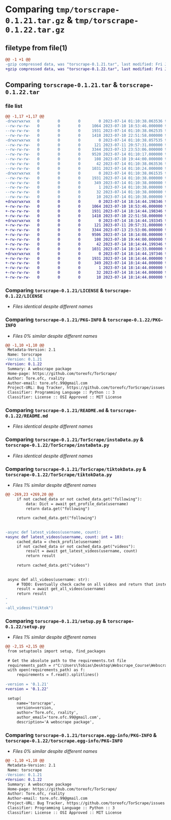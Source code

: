 # Comparing `tmp/torscrape-0.1.21.tar.gz` & `tmp/torscrape-0.1.22.tar.gz`

## filetype from file(1)

```diff
@@ -1 +1 @@
-gzip compressed data, was "torscrape-0.1.21.tar", last modified: Fri Jul 14 01:10:38 2023, max compression
+gzip compressed data, was "torscrape-0.1.22.tar", last modified: Fri Jul 14 18:14:44 2023, max compression
```

## Comparing `torscrape-0.1.21.tar` & `torscrape-0.1.22.tar`

### file list

```diff
@@ -1,17 +1,17 @@
-drwxrwxrwx   0        0        0        0 2023-07-14 01:10:38.063536 torscrape-0.1.21/
--rw-rw-rw-   0        0        0     1064 2023-07-10 18:53:46.000000 torscrape-0.1.21/LICENSE
--rw-rw-rw-   0        0        0     1931 2023-07-14 01:10:38.062535 torscrape-0.1.21/PKG-INFO
--rw-rw-rw-   0        0        0     1418 2023-07-10 22:51:58.000000 torscrape-0.1.21/README.md
-drwxrwxrwx   0        0        0        0 2023-07-14 01:10:38.057535 torscrape-0.1.21/TorScrape/
--rw-rw-rw-   0        0        0      121 2023-07-11 20:57:31.000000 torscrape-0.1.21/TorScrape/__init__.py
--rw-rw-rw-   0        0        0     3344 2023-07-13 23:53:06.000000 torscrape-0.1.21/TorScrape/instaData.py
--rw-rw-rw-   0        0        0     9520 2023-07-14 01:10:17.000000 torscrape-0.1.21/TorScrape/tiktokData.py
--rw-rw-rw-   0        0        0      108 2023-07-10 19:44:00.000000 torscrape-0.1.21/pyproject.toml
--rw-rw-rw-   0        0        0       42 2023-07-14 01:10:38.063536 torscrape-0.1.21/setup.cfg
--rw-rw-rw-   0        0        0     1031 2023-07-14 01:10:24.000000 torscrape-0.1.21/setup.py
-drwxrwxrwx   0        0        0        0 2023-07-14 01:10:38.061535 torscrape-0.1.21/torscrape.egg-info/
--rw-rw-rw-   0        0        0     1931 2023-07-14 01:10:38.000000 torscrape-0.1.21/torscrape.egg-info/PKG-INFO
--rw-rw-rw-   0        0        0      349 2023-07-14 01:10:38.000000 torscrape-0.1.21/torscrape.egg-info/SOURCES.txt
--rw-rw-rw-   0        0        0        1 2023-07-14 01:10:38.000000 torscrape-0.1.21/torscrape.egg-info/dependency_links.txt
--rw-rw-rw-   0        0        0       32 2023-07-14 01:10:38.000000 torscrape-0.1.21/torscrape.egg-info/requires.txt
--rw-rw-rw-   0        0        0       10 2023-07-14 01:10:38.000000 torscrape-0.1.21/torscrape.egg-info/top_level.txt
+drwxrwxrwx   0        0        0        0 2023-07-14 18:14:44.198346 torscrape-0.1.22/
+-rw-rw-rw-   0        0        0     1064 2023-07-10 18:53:46.000000 torscrape-0.1.22/LICENSE
+-rw-rw-rw-   0        0        0     1931 2023-07-14 18:14:44.198346 torscrape-0.1.22/PKG-INFO
+-rw-rw-rw-   0        0        0     1418 2023-07-10 22:51:58.000000 torscrape-0.1.22/README.md
+drwxrwxrwx   0        0        0        0 2023-07-14 18:14:44.193345 torscrape-0.1.22/TorScrape/
+-rw-rw-rw-   0        0        0      121 2023-07-11 20:57:31.000000 torscrape-0.1.22/TorScrape/__init__.py
+-rw-rw-rw-   0        0        0     3344 2023-07-13 23:53:06.000000 torscrape-0.1.22/TorScrape/instaData.py
+-rw-rw-rw-   0        0        0     9506 2023-07-14 18:14:08.000000 torscrape-0.1.22/TorScrape/tiktokData.py
+-rw-rw-rw-   0        0        0      108 2023-07-10 19:44:00.000000 torscrape-0.1.22/pyproject.toml
+-rw-rw-rw-   0        0        0       42 2023-07-14 18:14:44.199346 torscrape-0.1.22/setup.cfg
+-rw-rw-rw-   0        0        0     1031 2023-07-14 18:14:33.000000 torscrape-0.1.22/setup.py
+drwxrwxrwx   0        0        0        0 2023-07-14 18:14:44.197346 torscrape-0.1.22/torscrape.egg-info/
+-rw-rw-rw-   0        0        0     1931 2023-07-14 18:14:44.000000 torscrape-0.1.22/torscrape.egg-info/PKG-INFO
+-rw-rw-rw-   0        0        0      349 2023-07-14 18:14:44.000000 torscrape-0.1.22/torscrape.egg-info/SOURCES.txt
+-rw-rw-rw-   0        0        0        1 2023-07-14 18:14:44.000000 torscrape-0.1.22/torscrape.egg-info/dependency_links.txt
+-rw-rw-rw-   0        0        0       32 2023-07-14 18:14:44.000000 torscrape-0.1.22/torscrape.egg-info/requires.txt
+-rw-rw-rw-   0        0        0       10 2023-07-14 18:14:44.000000 torscrape-0.1.22/torscrape.egg-info/top_level.txt
```

### Comparing `torscrape-0.1.21/LICENSE` & `torscrape-0.1.22/LICENSE`

 * *Files identical despite different names*

### Comparing `torscrape-0.1.21/PKG-INFO` & `torscrape-0.1.22/PKG-INFO`

 * *Files 0% similar despite different names*

```diff
@@ -1,10 +1,10 @@
 Metadata-Version: 2.1
 Name: torscrape
-Version: 0.1.21
+Version: 0.1.22
 Summary: A webscrape package
 Home-page: https://github.com/toreofc/TorScrape/
 Author: Tore.ofc, rxality
 Author-email: tore.ofc.99@gmail.com
 Project-URL: Bug Tracker, https://github.com/toreofc/TorScrape/issues
 Classifier: Programming Language :: Python :: 3
 Classifier: License :: OSI Approved :: MIT License
```

### Comparing `torscrape-0.1.21/README.md` & `torscrape-0.1.22/README.md`

 * *Files identical despite different names*

### Comparing `torscrape-0.1.21/TorScrape/instaData.py` & `torscrape-0.1.22/TorScrape/instaData.py`

 * *Files identical despite different names*

### Comparing `torscrape-0.1.21/TorScrape/tiktokData.py` & `torscrape-0.1.22/TorScrape/tiktokData.py`

 * *Files 1% similar despite different names*

```diff
@@ -269,23 +269,20 @@
     if not cached_data or not cached_data.get("following"):
         data: Dict = await get_profile_data(username)
         return data.get("following")
 
     return cached_data.get("following")
 
 
-async def latest_videos(username, count):
+async def latest_videos(username, count: int = 10):
     cached_data = check_profile(username)
     if not cached_data or not cached_data.get("videos"):
         result = await get_latest_videos(username, count)
         return result
 
     return cached_data.get("videos")
 
 
 async def all_videos(username: str):
     # TODO: Eventually check cache on all videos and return that instead of long running function
     result = await get_all_videos(username)
     return result
-
-
-all_videos("tiktok")
```

### Comparing `torscrape-0.1.21/setup.py` & `torscrape-0.1.22/setup.py`

 * *Files 1% similar despite different names*

```diff
@@ -2,15 +2,15 @@
 from setuptools import setup, find_packages
 
 # Get the absolute path to the requirements.txt file
 requirements_path = r"C:\Users\Tobias\Desktop\Webscrape_Course\Webscrape Course\requirements.txt"
 with open(requirements_path) as f:
     requirements = f.read().splitlines()
 
-version = '0.1.21'
+version = '0.1.22'
 
 setup(
     name='torscrape',
     version=version,
     author='Tore.ofc, rxality',
     author_email='tore.ofc.99@gmail.com',
     description='A webscrape package',
```

### Comparing `torscrape-0.1.21/torscrape.egg-info/PKG-INFO` & `torscrape-0.1.22/torscrape.egg-info/PKG-INFO`

 * *Files 0% similar despite different names*

```diff
@@ -1,10 +1,10 @@
 Metadata-Version: 2.1
 Name: torscrape
-Version: 0.1.21
+Version: 0.1.22
 Summary: A webscrape package
 Home-page: https://github.com/toreofc/TorScrape/
 Author: Tore.ofc, rxality
 Author-email: tore.ofc.99@gmail.com
 Project-URL: Bug Tracker, https://github.com/toreofc/TorScrape/issues
 Classifier: Programming Language :: Python :: 3
 Classifier: License :: OSI Approved :: MIT License
```


